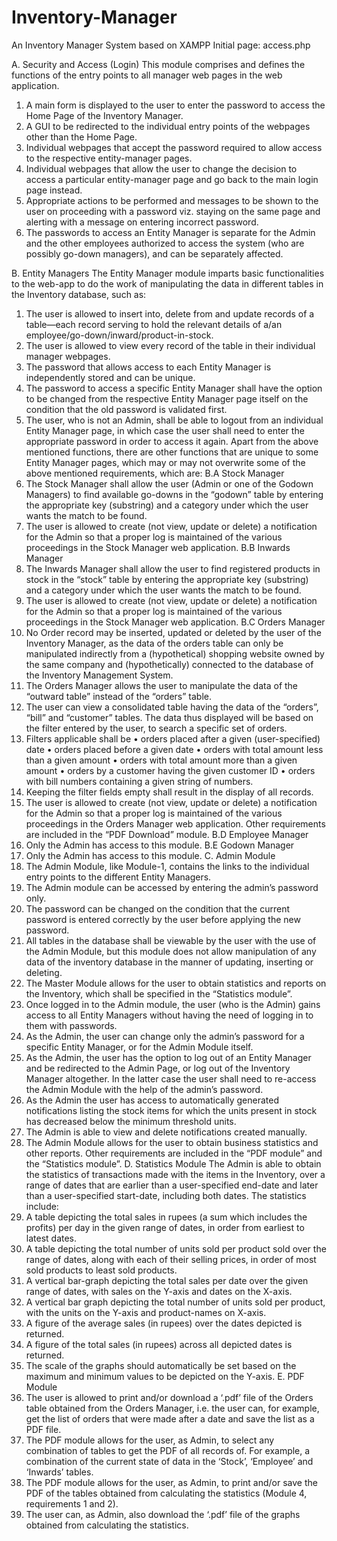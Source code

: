# Inventory-Manager
An Inventory Manager System based on XAMPP
Initial page: access.php

A. Security and Access (Login)
This module comprises and defines the functions of the entry points to all manager web pages in the web application.
1.	A main form is displayed to the user to enter the password to access the Home Page of the Inventory Manager.
2.	A GUI to be redirected to the individual entry points of the webpages other than the Home Page.
3.	Individual webpages that accept the password required to allow access to the respective entity-manager pages.
4.	Individual webpages that allow the user to change the decision to access a particular entity-manager page and go back to the main login page instead.
5.	Appropriate actions to be performed and messages to be shown to the user on proceeding with a password viz. staying on the same page and alerting with a message on entering incorrect password.
6.	The passwords to access an Entity Manager is separate for the Admin and the other employees authorized to access the system (who are possibly go-down managers), and can be separately affected.

B. Entity Managers
The Entity Manager module imparts basic functionalities to the web-app to do the work of manipulating the data in different tables in the Inventory database, such as:
1.	The user is allowed to insert into, delete from and update records of a table—each record serving to hold the relevant details of a/an employee/go-down/inward/product-in-stock.
2.	The user is allowed to view every record of the table in their individual manager webpages.
3.	The password that allows access to each Entity Manager is independently stored and can be unique. 
4.	The password to access a specific Entity Manager shall have the option to be changed from the respective Entity Manager page itself on the condition that the old password is validated first.
5.	The user, who is not an Admin, shall be able to logout from an individual Entity Manager page, in which case the user shall need to enter the appropriate password in order to access it again.
Apart from the above mentioned functions, there are other functions that are unique to some Entity Manager pages, which may or may not overwrite some of the above mentioned requirements, which are:
B.A Stock Manager
1.	The Stock Manager shall allow the user (Admin or one of the Godown Managers) to find available go-downs in the “godown” table by entering the appropriate key (substring) and a category under which the user wants the match to be found.
2.	The user is allowed to create (not view, update or delete) a notification for the Admin so that a proper log is maintained of the various proceedings in the Stock Manager web application. 
B.B Inwards Manager
1.	The Inwards Manager shall allow the user to find registered products in stock in the “stock” table by entering the appropriate key (substring) and a category under which the user wants the match to be found.
2.	The user is allowed to create (not view, update or delete) a notification for the Admin so that a proper log is maintained of the various proceedings in the Stock Manager web application. 
B.C Orders Manager
1.	No Order record may be inserted, updated or deleted by the user of the Inventory Manager, as the data of the orders table can only be manipulated indirectly from a (hypothetical) shopping website owned by the same company and (hypothetically) connected to the database of the Inventory Management System.
2.	The Orders Manager allows the user to manipulate the data of the “outward table” instead of the “orders” table.
3.	The user can view a consolidated table having the data of the “orders”, “bill” and “customer” tables. The data thus displayed will be based on the filter entered by the user, to search a specific set of orders. 
4.	Filters applicable shall be 
•	orders placed after a given (user-specified) date
•	orders placed before a given date
•	orders with total amount less than a given amount
•	orders with total amount more than a given amount
•	orders by a customer having the given customer ID
•	orders with bill numbers containing a given string of numbers.
5.	Keeping the filter fields empty shall result in the display of all records. 
6.	The user is allowed to create (not view, update or delete) a notification for the Admin so that a proper log is maintained of the various proceedings in the Orders Manager web application. 
Other requirements are included in the “PDF Download” module.
B.D Employee Manager
1.	Only the Admin has access to this module.
B.E Godown Manager
1.	Only the Admin has access to this module.
C. Admin Module
1.	The Admin Module, like Module-1, contains the links to the individual entry points to the different Entity Managers.
2.	The Admin module can be accessed by entering the admin’s password only.
3.	The password can be changed on the condition that the current password is entered correctly by the user before applying the new password.
4.	All tables in the database shall be viewable by the user with the use of the Admin Module, but this module does not allow manipulation of any data of the inventory database in the manner of updating, inserting or deleting.
5.	The Master Module allows for the user to obtain statistics and reports on the Inventory, which shall be specified in the “Statistics module”.
6.	Once logged in to the Admin module, the user (who is the Admin) gains access to all Entity Managers without having the need of logging in to them with passwords. 
7.	As the Admin, the user can change only the admin’s password for a specific Entity Manager, or for the Admin Module itself.
8.	As the Admin, the user has the option to log out of an Entity Manager and be redirected to the Admin Page, or log out of the Inventory Manager altogether. In the latter case the user shall need to re-access the Admin Module with the help of the admin’s password.
9.	As the Admin the user has access to automatically generated notifications listing the stock items for which the units present in stock has decreased below the minimum threshold units. 
10.	The Admin is able to view and delete notifications created manually.
11.	The Admin Module allows for the user to obtain business statistics and other reports.
Other requirements are included in the “PDF module” and the “Statistics module”.
D. Statistics Module
The Admin is able to obtain the statistics of transactions made with the items in the Inventory, over a range of dates that are earlier than a user-specified end-date and later than a user-specified start-date, including both dates. The statistics include:
1.	A table depicting the total sales in rupees (a sum which includes the profits) per day in the given range of dates, in order from earliest to latest dates.
2.	A table depicting the total number of units sold per product sold over the range of dates, along with each of their selling prices, in order of most sold products to least sold products.
3.	A vertical bar-graph depicting the total sales per date over the given range of dates, with sales on the Y-axis and dates on the X-axis.
4.	A vertical bar graph depicting the total number of units sold per product, with the units on the Y-axis and product-names on X-axis.
5.	A figure of the average sales (in rupees) over the dates depicted is returned.
6.	A figure of the total sales (in rupees) across all depicted dates is returned.
7.	The scale of the graphs should automatically be set based on the maximum and minimum values to be depicted on the Y-axis.
E. PDF Module
1.	The user is allowed to print and/or download a ‘.pdf’ file of the Orders table obtained from the Orders Manager, i.e. the user can, for example, get the list of orders that were made after a date and save the list as a PDF file.
2.	The PDF module allows for the user, as Admin, to select any combination of tables to get the PDF of all records of. For example, a combination of the current state of data in the ‘Stock’, ‘Employee’ and ‘Inwards’ tables.
3.	The PDF module allows for the user, as Admin, to print and/or save the PDF of the tables obtained from calculating the statistics (Module 4, requirements 1 and 2).
4.	The user can, as Admin, also download the ‘.pdf’ file of the graphs obtained from calculating the statistics.

